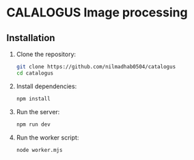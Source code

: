 # CALALOGUS Image processing 

## Installation

1. Clone the repository:
   ```bash
   git clone https://github.com/nilmadhab0504/catalogus
   cd catalogus
   ```
2. Install dependencies:
   ```bash
   npm install
   ```
3. Run the server:
   ```bash
   npm run dev
   ```
4. Run the worker script:
    ```
    node worker.mjs
    ```
